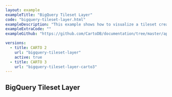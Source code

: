 ```yaml
---
layout: example
exampleTitle: "BigQuery Tileset Layer"
code: "bigquery-tileset-layer.html"
exampleDescription: "This example shows how to visualize a tileset created with the CARTO Analytics Toolbox for BigQuery."
exampleExtraCode: ""
exampleGithub: "https://github.com/CartoDB/documentation/tree/master/app/content/google-maps/examples/basic-examples/bigquery-tileset-layer.html"

versions:
  - title: CARTO 2
    url: "bigquery-tileset-layer"
    active: true
  - title: CARTO 3
    url: "bigquery-tileset-layer-carto3"
---
```

## BigQuery Tileset Layer